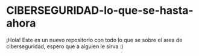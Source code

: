 # CIBERSEGURIDAD-lo-que-se-hasta-ahora
¡Hola! Este es un nuevo repositorio con todo lo que se sobre el area de ciberseguridad, espero que a alguien le sirva :)
